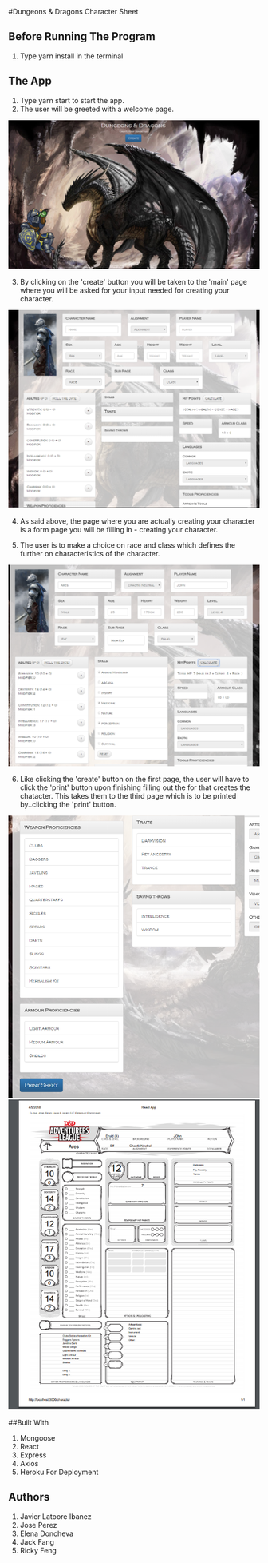 #Dungeons & Dragons Character Sheet

## Before Running The Program

1. Type yarn install in the terminal

## The App

1. Type yarn start to start the app.
2. The user will be greeted with a welcome page.
    
<img src = "/assets/images/welcome.PNG">

3. By clicking on the 'create' button you will be taken to the 'main' page where you will be asked for your input needed for creating your character.

<img src = "/assets/images/characterForm.PNG">

4. As said above, the page where you are actually creating your character is a form page you will be filling in - creating your character.

5. The user is to make a choice on race and class which defines the further on characteristics of the character.

<img src = "/assets/images/points.PNG">

6. Like clicking the 'create' button on the first page, the user will have to click the 'print' button upon finishing filling out the for that creates the chatacter. This takes them to the third page which is to be printed by..clicking the 'print' button.

<img src = "/assets/images/Print.PNG">
<img src = "/assets/images/FinalPrint.PNG">


##Built With

1. Mongoose
2. React
3. Express
4. Axios
5. Heroku For Deployment


## Authors

1. Javier Latoore Ibanez 
2. Jose Perez
3. Elena Doncheva
4. Jack Fang
5. Ricky Feng